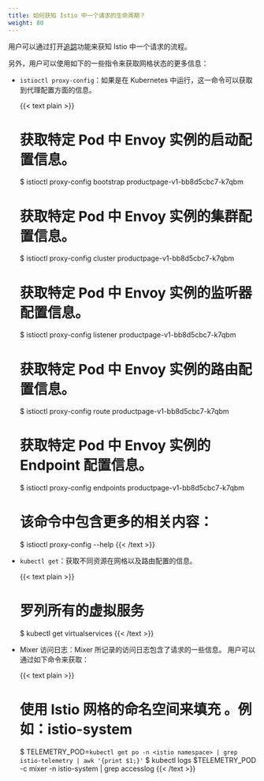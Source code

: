 ```yaml
---
title: 如何获知 Istio 中一个请求的生命周期？
weight: 80
---
```


用户可以通过打开[追踪](/zh/docs/tasks/telemetry/distributed-tracing/)功能来获知 Istio 中一个请求的流程。

另外，用户可以使用如下的一些指令来获取网格状态的更多信息：

* `istioctl proxy-config`：如果是在 Kubernetes 中运行，这一命令可以获取到代理配置方面的信息。

    {{< text plain >}}
    # 获取特定 Pod 中 Envoy 实例的启动配置信息。
    $ istioctl proxy-config bootstrap productpage-v1-bb8d5cbc7-k7qbm

    # 获取特定 Pod 中 Envoy 实例的集群配置信息。
    $ istioctl proxy-config cluster productpage-v1-bb8d5cbc7-k7qbm

    # 获取特定 Pod 中 Envoy 实例的监听器配置信息。
    $ istioctl proxy-config listener productpage-v1-bb8d5cbc7-k7qbm

    # 获取特定 Pod 中 Envoy 实例的路由配置信息。
    $ istioctl proxy-config route productpage-v1-bb8d5cbc7-k7qbm

    # 获取特定 Pod 中 Envoy 实例的 Endpoint 配置信息。
    $ istioctl proxy-config endpoints productpage-v1-bb8d5cbc7-k7qbm

    # 该命令中包含更多的相关内容：
    $ istioctl proxy-config --help
    {{< /text >}}

* `kubectl get`：获取不同资源在网格以及路由配置的信息。

    {{< text plain >}}
    # 罗列所有的虚拟服务
    $ kubectl get virtualservices
    {{< /text >}}

* Mixer 访问日志：Mixer 所记录的访问日志包含了请求的一些信息。 用户可以通过如下命令来获取：

    {{< text plain >}}
    # 使用 Istio 网格的命名空间来填充 <istio namespace>。例如：istio-system
    $ TELEMETRY_POD=`kubectl get po -n <istio namespace> | grep istio-telemetry | awk '{print $1;}'`
    $ kubectl logs $TELEMETRY_POD -c mixer  -n istio-system  | grep accesslog
    {{< /text >}}
